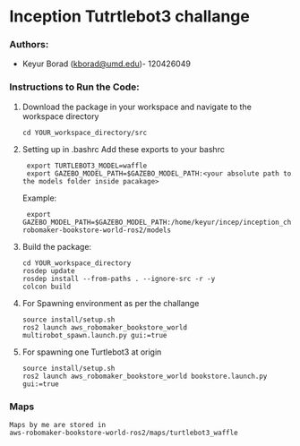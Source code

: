 # Inception Tutrtlebot3 challange

### Authors:
- Keyur Borad (kborad@umd.edu)- 120426049


### Instructions to Run the Code:
1. Download the package in your workspace and navigate to the workspace directory
    ```
    cd YOUR_workspace_directory/src
    ```
2. Setting up in .bashrc
	Add these exports to your bashrc
   ```
    export TURTLEBOT3_MODEL=waffle
    export GAZEBO_MODEL_PATH=$GAZEBO_MODEL_PATH:<your absolute path to the models folder inside pacakage>
	```
   Example:
   ```
	export GAZEBO_MODEL_PATH=$GAZEBO_MODEL_PATH:/home/keyur/incep/inception_challange_ws/src/aws-robomaker-bookstore-world-ros2/models
    ```
   
2. Build the package:
    ```
    cd YOUR_workspace_directory
    rosdep update
    rosdep install --from-paths . --ignore-src -r -y
    colcon build
    ```
3. For Spawning environment as per the challange
    ```
    source install/setup.sh
    ros2 launch aws_robomaker_bookstore_world multirobot_spawn.launch.py gui:=true
    ```
4. For spawning one Turtlebot3 at origin
    ```
    source install/setup.sh
    ros2 launch aws_robomaker_bookstore_world bookstore.launch.py gui:=true
    ```
### Maps
    Maps by me are stored in
    aws-robomaker-bookstore-world-ros2/maps/turtlebot3_waffle
